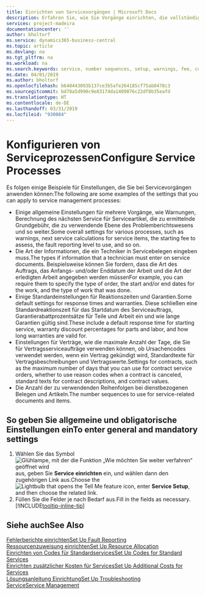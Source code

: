 ```yaml
---
title: Einrichten von Servicevorgängen | Microsoft Docs
description: Erfahren Sie, wie Sie Vorgänge einrichten, die vollständige Zufriedenheit Ihrer Debitoren mit Ihrem Debitorendienst sicherzustellen.
services: project-madeira
documentationcenter: ''
author: bholtorf
ms.service: dynamics365-business-central
ms.topic: article
ms.devlang: na
ms.tgt_pltfrm: na
ms.workload: na
ms.search.keywords: service, number sequences, setup, warnings, fee, contracts, warranties
ms.date: 04/01/2019
ms.author: bholtorf
ms.openlocfilehash: b640443093b137ce3b5afe264185cf75ab0478c3
ms.sourcegitcommit: bd78a5d990c9e83174da1409076c22df8b35eafd
ms.translationtype: HT
ms.contentlocale: de-DE
ms.lasthandoff: 03/31/2019
ms.locfileid: "930084"
---
```

# <a name="configure-service-processes"></a><span data-ttu-id="f953e-103">Konfigurieren von Serviceprozessen</span><span class="sxs-lookup"><span data-stu-id="f953e-103">Configure Service Processes</span></span>
<span data-ttu-id="f953e-104">Es folgen einige Beispiele für Einstellungen, die Sie bei Servicevorgängen anwenden können:</span><span class="sxs-lookup"><span data-stu-id="f953e-104">The following are some examples of the settings that you can apply to service management processes:</span></span>  
  
* <span data-ttu-id="f953e-105">Einige allgemeine Einstellungen für mehrere Vorgänge, wie Warnungen, Berechnung des nächsten Service für Serviceartikel, die zu ermittelnde Grundgebühr, die zu verwendende Ebene des Problemberichtswesens und so weiter.</span><span class="sxs-lookup"><span data-stu-id="f953e-105">Some overall settings for various processes, such as warnings, next service calculations for service items, the starting fee to assess, the fault reporting level to use, and so on.</span></span>  
* <span data-ttu-id="f953e-106">Die Art der Informationen, die ein Techniker in Servicebelegen eingeben muss.</span><span class="sxs-lookup"><span data-stu-id="f953e-106">The types if information that a technician must enter on service documents.</span></span> <span data-ttu-id="f953e-107">Beispielsweise können Sie fordern, dass die Art des Auftrags, das Anfangs- und/oder Enddatum der Arbeit und die Art der erledigten Arbeit angegeben werden müssen</span><span class="sxs-lookup"><span data-stu-id="f953e-107">For example, you can require them to specify the type of order, the start and/or end dates for the work, and the type of work that was done.</span></span>  
* <span data-ttu-id="f953e-108">Einige Standardeinstellungen für Reaktionszeiten und Garantien.</span><span class="sxs-lookup"><span data-stu-id="f953e-108">Some default settings for response times and warranties.</span></span> <span data-ttu-id="f953e-109">Diese schließen eine Standardreaktionszeit für das Startdatum des Serviceauftrags, Garantierabattprozentsätze für Teile und Arbeit ein und wie lange Garantien gültig sind.</span><span class="sxs-lookup"><span data-stu-id="f953e-109">These include a default response time for starting service, warranty discount percentages for parts and labor, and how long warranties are valid for.</span></span>  
* <span data-ttu-id="f953e-110">Einstellungen für Verträge, wie die maximale Anzahl der Tage, die Sie für Vertragsserviceaufträge verwenden können, ob Ursachencodes verwendet werden, wenn ein Vertrag gekündigt wird, Standardtexte für Vertragsbeschreibungen und Vertragswerte.</span><span class="sxs-lookup"><span data-stu-id="f953e-110">Settings for contracts, such as the maximum number of days that you can use for contract service orders, whether to use reason codes when a contract is canceled, standard texts for contract descriptions, and contract values.</span></span>  
* <span data-ttu-id="f953e-111">Die Anzahl der zu verwendenden Reihenfolgen bei dienstbezogenen Belegen und Artikeln.</span><span class="sxs-lookup"><span data-stu-id="f953e-111">The number sequences to use for service-related documents and items.</span></span>  

## <a name="to-enter-general-and-mandatory-settings"></a><span data-ttu-id="f953e-112">So geben Sie allgemeine und obligatorische Einstellungen ein</span><span class="sxs-lookup"><span data-stu-id="f953e-112">To enter general and mandatory settings</span></span>
1. <span data-ttu-id="f953e-113">Wählen Sie das Symbol ![Glühlampe, mit der die Funktion „Wie möchten Sie weiter verfahren“ geöffnet wird](media/ui-search/search_small.png "Wie möchten Sie weiter verfahren?") aus, geben Sie **Service einrichten** ein, und wählen dann den zugehörigen Link aus.</span><span class="sxs-lookup"><span data-stu-id="f953e-113">Choose the ![Lightbulb that opens the Tell Me feature](media/ui-search/search_small.png "Tell me what you want to do") icon, enter **Service Setup**, and then choose the related link.</span></span>
2. <span data-ttu-id="f953e-114">Füllen Sie die Felder je nach Bedarf aus.</span><span class="sxs-lookup"><span data-stu-id="f953e-114">Fill in the fields as necessary.</span></span> [!INCLUDE[tooltip-inline-tip](includes/tooltip-inline-tip_md.md)]  

## <a name="see-also"></a><span data-ttu-id="f953e-115">Siehe auch</span><span class="sxs-lookup"><span data-stu-id="f953e-115">See Also</span></span>  
[<span data-ttu-id="f953e-116">Fehlerberichte einrichten</span><span class="sxs-lookup"><span data-stu-id="f953e-116">Set Up Fault Reporting</span></span>](service-how-setup-fault-reporting.md)  
[<span data-ttu-id="f953e-117">Ressourcenzuweisung einrichten</span><span class="sxs-lookup"><span data-stu-id="f953e-117">Set Up Resource Allocation</span></span>](service-how-setup-resource-allocation.md)  
[<span data-ttu-id="f953e-118">Einrichten von Codes für Standardservices</span><span class="sxs-lookup"><span data-stu-id="f953e-118">Set Up Codes for Standard Services</span></span>](service-how-setup-service-coding.md)  
[<span data-ttu-id="f953e-119">Einrichten zusätzlicher Kosten für Services</span><span class="sxs-lookup"><span data-stu-id="f953e-119">Set Up Additional Costs for Services</span></span>](service-how-setup-service-costs-pricing.md)  
[<span data-ttu-id="f953e-120">Lösungsanleitung Einrichtung</span><span class="sxs-lookup"><span data-stu-id="f953e-120">Set Up Troubleshooting</span></span>](service-how-setup-troubleshooting.md)  
[<span data-ttu-id="f953e-121">Service</span><span class="sxs-lookup"><span data-stu-id="f953e-121">Service Management</span></span>](service-service.md)  
